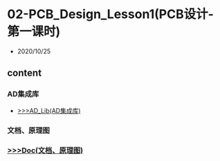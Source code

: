 # 02-PCB_Design_Lesson1(PCB设计-第一课时)

- 2020/10/25

## content

### AD集成库

- [>>>AD_Lib(AD集成库)](AD_Lib)

### 文档、原理图

### [>>>Doc(文档、原理图)](Doc)
